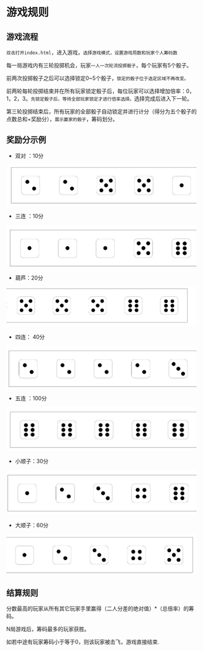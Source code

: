 # 游戏规则
## 游戏流程
`双击打开index.html`，进入游戏，`选择游戏模式，设置游戏局数和玩家个人筹码数`

每一局游戏内有三轮投掷机会，玩家`一人一次轮流投掷骰子`，每个玩家有5个骰子。

前两次投掷骰子之后可以选择锁定0~5个骰子，`锁定的骰子位于选定区域不再改变。`

前两轮每轮投掷结束并在所有玩家锁定骰子后，每位玩家可以选择增加倍率：0，1，2，3。`先锁定骰子后，等待全部玩家锁定才进行倍率选择。`选择完成后进入下一轮。

第三轮投掷结束后，所有玩家的全部骰子自动锁定并进行计分（得分为五个骰子的点数总和+奖励分），`展示赢家的骰子`，筹码划分。
## 奖励分示例
* 双对 ：10分

![image](staic/img/e878f9e1e9e243079942dda34a89edaa.jpg)
* 三连 ：10分

![image](staic/img/36c2520147f44228a0f42d3f9e2a9686.jpg)
* 葫芦：20分

![image](staic/img/4c71c6fc94024faf94e684daf435cf69.jpg)
* 四连： 40分

![image](staic/img/0a5d9e5511b54ddebbe4dcdb319b2a37.jpg)
* 五连 ：100分

![image](staic/img/adc2448e27334f40af2d3ad6cf995d43.jpg)
* 小顺子：30分

![image](staic/img/78c19520225648deaec3361db410f76a.jpg)
* 大顺子：60分

![image](staic/img/adde32a72b78421fb735cc47c7c9cef1.jpg)
## 结算规则

分数最高的玩家从所有其它玩家手里赢得（二人分差的绝对值）*（总倍率）的筹码。

N局游戏后，筹码最多的玩家获胜。

如若中途有玩家筹码小于等于0，则该玩家被击飞，游戏直接结束.
